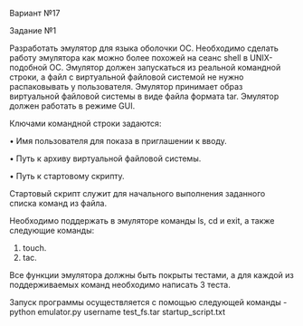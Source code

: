Вариант №17 

Задание №1

Разработать эмулятор для языка оболочки ОС. Необходимо сделать работу 
эмулятора как можно более похожей на сеанс shell в UNIX-подобной ОС. 
Эмулятор должен запускаться из реальной командной строки, а файл с 
виртуальной файловой системой не нужно распаковывать у пользователя. 
Эмулятор принимает образ виртуальной файловой системы в виде файла формата 
tar. Эмулятор должен работать в режиме GUI. 

Ключами командной строки задаются: 

• Имя пользователя для показа в приглашении к вводу. 

• Путь к архиву виртуальной файловой системы.

• Путь к стартовому скрипту. 

Стартовый скрипт служит для начального выполнения заданного списка 
команд из файла. 

Необходимо поддержать в эмуляторе команды ls, cd и exit, а также 
следующие команды: 

1. touch. 
2. tac.

Все функции эмулятора должны быть покрыты тестами, а для каждой из 
поддерживаемых команд необходимо написать 3 теста.

Запуск программы осуществляется с помощью следующей команды - python emulator.py username test_fs.tar startup_script.txt
